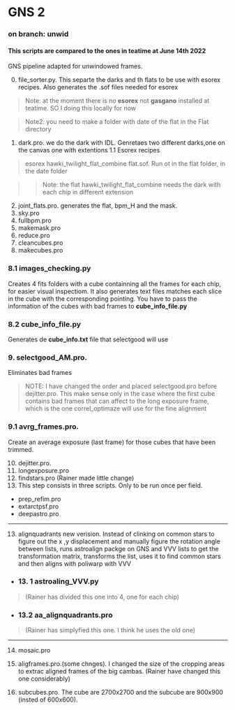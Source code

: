 # GNS 2
### on branch: unwid
#### This scripts are compared to the ones in teatime at June 14th 2022

GNS pipeline adapted for unwindowed frames. 

0. file_sorter.py. This separte the darks and th flats to be use with esorex recipes. Also generates the .sof files needed for esorex
> Note: at the moment there is no **esorex** not **gasgano** installed at teatime. SO I doing this locally for now

> Note2: you need to make a folder with date of the flat in the Flat directory
1. dark.pro. we do the dark with IDL. Genretaes two different darks,one on the canvas one with extentions
1.1 Esorex recipes

> esorex hawki_twilight_flat_combine flat.sof. Run ot in the flat folder, in the date folder

>>Note: the flat hawki_twilight_flat_combine needs the dark with each chip in different extension
2. joint_flats.pro. generates the flat, bpm_H and the mask.
3. sky.pro
4. fullbpm.pro
5. makemask.pro
6. reduce.pro
7. cleancubes.pro
8. makecubes.pro 

### 8.1 images_checking.py 
Creates 4 fits folders with a cube containning all the frames for each chip, for
easier visual inspectiom. It also generates text files matches each slice in the cube
with the corresponding pointing. You have to pass the information of the cubes with bad frames to **cube_info_file.py**

### 8.2 cube_info_file.py
Generates de **cube_info.txt** file that selectgood will use

### 9. selectgood_AM.pro. 
Eliminates bad frames
> NOTE: I have changed the order and placed selectgood.pro before dejitter.pro. This make sense only in the case where the first cube contains bad frames that can affect to the long exposure frame, which is the one correl_optimaze will use for the fine alignment

### 9.1 avrg_frames.pro. 
Create an average exposure (last frame) for those cubes that have been trimmed.

10. dejitter.pro.
11. longexposure.pro
12. findstars.pro (Rainer made little change)
13. This step consists in three scripts. Only to be run once per field.
* prep_refim.pro
* extarctpsf.pro
* deepastro.pro
___
13. alignquadrants new verision. 
Instead of clinking on common stars to figure out the x ,y displacement and manually figure the rotation angle between lists, runs astroalign packge on GNS and VVV lists to get the transformation matrix, transforms the list, uses it to find common stars and  then aligns with poliwarp with VVV
*  ### 13. 1 astroaling_VVV.py
>(Rainer has divided this one into 4, one for each chip)
* ### 13.2  aa_alignquadrants.pro
>(Rainer has simplyfied this one. I think he uses the old one)
___
14. mosaic.pro
15. aligframes.pro.(some chnges). I changed the size of the cropping areas to extrac aligned frames of the big  cambas.
(Rainer have changed this one considerably)

16. subcubes.pro. The cube are 2700x2700 and the subcube are 900x900 (insted of 600x600). 



